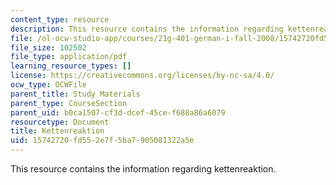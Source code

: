 ```yaml
---
content_type: resource
description: This resource contains the information regarding kettenreaktion.
file: /ol-ocw-studio-app/courses/21g-401-german-i-fall-2008/15742720fd552e7f5ba7905081322a5e_MIT21G_401F08_ketten.pdf
file_size: 102502
file_type: application/pdf
learning_resource_types: []
license: https://creativecommons.org/licenses/by-nc-sa/4.0/
ocw_type: OCWFile
parent_title: Study Materials
parent_type: CourseSection
parent_uid: b0ca1507-cf3d-dcef-45ce-f688a86a6079
resourcetype: Document
title: Kettenreaktion
uid: 15742720-fd55-2e7f-5ba7-905081322a5e
---
```

This resource contains the information regarding kettenreaktion.